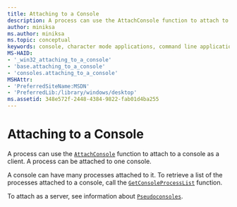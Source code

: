 ```yaml
---
title: Attaching to a Console
description: A process can use the AttachConsole function to attach to a console. A process can be attached to one console.
author: miniksa
ms.author: miniksa
ms.topic: conceptual
keywords: console, character mode applications, command line applications, terminal applications, console api
MS-HAID:
- '_win32_attaching_to_a_console'
- 'base.attaching_to_a_console'
- 'consoles.attaching_to_a_console'
MSHAttr:
- 'PreferredSiteName:MSDN'
- 'PreferredLib:/library/windows/desktop'
ms.assetid: 348e572f-2448-4384-9822-fab01d4ba255
---
```


# Attaching to a Console

A process can use the [`AttachConsole`](attachconsole.md) function to attach to a console as a client. A process can be attached to one console.

A console can have many processes attached to it. To retrieve a list of the processes attached to a console, call the [`GetConsoleProcessList`](getconsoleprocesslist.md) function.

To attach as a server, see information about [`Pseudoconsoles`](pseudoconsoles.md).
